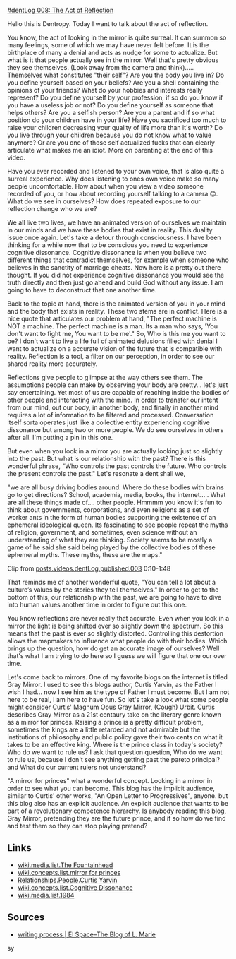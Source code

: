 [#dentLog 008: The Act of Reflection](https://odysee.com/@dentropicPortal:1/dentLog008:b)

Hello this is Dentropy. Today I want to talk about the act of reflection.

You know, the act of looking in the mirror is quite surreal. It can summon so many feelings, some of which we may have never felt before. It is the birthplace of many a denial and acts as nudge for some to actualize. But what is it that people actually see in the mirror. Well that's pretty obvious they see themselves. (Look away from the camera and think)..... Themselves what constitutes "their self"? Are you the body you live in? Do you define yourself based on your beliefs? Are you a shell containing the opinions of your friends? What do your hobbies and interests really represent? Do you define yourself by your profession, if so do you know if you have a useless job or not? Do you define yourself as someone that helps others? Are you a selfish person? Are you a parent and if so what position do your children have in your life? Have you sacrificed too much to raise your children decreasing your quality of life more than it's worth? Do you live through your children because you do not know what to value anymore? Or are you one of those self actualized fucks that can clearly articulate what makes me an idiot. More on parenting at the end of this video.

Have you ever recorded and listened to your own voice, that is also quite a surreal experience. Why does listening to ones own voice make so many people uncomfortable. How about when you view a video someone recorded of you, or how about recording yourself talking to a camera 😊. What do we see in ourselves? How does repeated exposure to our reflection change who we are?

We all live two lives, we have an animated version of ourselves we maintain in our minds and we have these bodies that exist in reality. This duality issue once again. Let's take a detour through consciousness. I have been thinking for a while now that to be conscious you need to experience cognitive dissonance. Cognitive dissonance is when you believe two different things that contradict themselves, for example when someone who believes in the sanctity of marriage cheats. Now here is a pretty out there thought. If you did not experience cognitive dissonance you would see the truth directly and then just go ahead and build God without any issue. I am going to have to deconstruct that one another time.

Back to the topic at hand, there is the animated version of you in your mind and the body that exists in reality. These two stems are in conflict. Here is a nice quote that articulates our problem at hand, "The perfect machine is NOT a machine. The perfect machine is a man. Its a man who says, 'You don't want to fight me, You want to be me'." So, Who is this me you want to be? I don't want to live a life full of animated delusions filled with denial I want to actualize on a accurate vision of the future that is compatible with reality. Reflection is a tool, a filter on our perception, in order to see our shared reality more accurately.

Reflections give people to glimpse at the way others see them. The assumptions people can make by observing your body are pretty... let's just say entertaining. Yet most of us are capable of reaching inside the bodies of other people and interacting with the mind. In order to transfer our intent from our mind, out our body, in another body, and finally in another mind requires a lot of information to be filtered and processed. Conversation itself sorta operates just like a collective entity experiencing cognitive dissonance but among two or more people. We do see ourselves in others after all. I'm putting a pin in this one.

But even when you look in a mirror you are actually looking just so slightly into the past. But what is our relationship with the past? There is this wonderful phrase, "Who controls the past controls the future. Who controls the present controls the past." Let's resonate a dent shall we,

"we are all busy driving bodies around. Where do these bodies with brains go to get directions? School, academia, media, books, the internet..... What are all these things made of.... other people. Hmmmm you know it's fun to think about governments, corporations, and even religions as a set of worker ants in the form of human bodies supporting the existence of an ephemeral ideological queen. Its fascinating to see people repeat the myths of religion, government, and sometimes, even science without an understanding of what they are thinking. Society seems to be mostly a game of he said she said being played by the collective bodies of these ephemeral myths. These myths, these are the maps."

Clip from [posts.videos.dentLog.published.003](#dentLog%20003,%20Mapmakers) 0:10-1:48

That reminds me of another wonderful quote, "You can tell a lot about a culture’s values by the stories they tell themselves." In order to get to the bottom of this, our relationship with the past, we are going to have to dive into human values another time in order to figure out this one.

You know reflections are never really that accurate. Even when you look in a mirror the light is being shifted ever so slightly down the spectrum. So this means that the past is ever so slightly distorted. Controlling this destortion allows the mapmakers to influence what people do with their bodies. Which brings up the question, how do get an accurate image of ourselves? Well that's what I am trying to do here so I guess we will figure that one our over time.

Let's come back to mirrors. One of my favorite blogs on the internet is titled Gray Mirror. I used to see this blogs author, Curtis Yarvin, as the Father I wish I had... now I see him as the type of Father I must become. But I am not here to be real, I am here to have fun. So let's take a look what some people might consider Curtis' Magnum Opus Gray Mirror, (Cough) Urbit. Curtis describes Gray Mirror as a 21st centaury take on the literary genre known as a mirror for princes. Raising a prince is a pretty difficult problem, sometimes the kings are a little retarded and not admirable but the institutions of philosophy and public policy gave their two cents on what it takes to be an effective king. Where is the prince class in today's society? Who do we want to rule us? I ask that question question, Who do we want to rule us, because I don't see anything getting past the pareto principal? and What do our current rulers not understand?

"A mirror for princes" what a wonderful concept. Looking in a mirror in order to see what you can become. This blog has the implicit audience, similar to Curtis' other works, "An Open Letter to Progressives", anyone. but this blog also has an explicit audience. An explicit audience that wants to be part of a revolutionary competence hierarchy. Is anybody reading this blog, Gray Mirror, pretending they are the future prince, and if so how do we find and test them so they can stop playing pretend?

<!-- 
Rejected stuff

* What is our relationship with the present? What is our relationship with the future?

I am spoiled, provided everything I should ever need to concur my destiny but I refuse to take responsibility for my own life, you need to insist on your right to exist after all.

I like to use the phrase, google you way to victory but I have another phrase I hope to embody, pretend your way to victory.
-->
## Links

* [wiki.media.list.The Fountainhead](../../../../Media/List/The%20Fountainhead.md)
* [wiki.concepts.list.mirror for princes](../../../../Wiki/Concepts/List/mirror%20for%20princes.md)
* [Relationships.People.Curtis Yarvin](../../../../../MyDendronExistence/Relationships/People/Curtis%20Yarvin.md)
* [wiki.concepts.list.Cognitive Dissonance](../../../../Wiki/Concepts/List/Cognitive%20Dissonance.md)
* [wiki.media.list.1984](../../../../Media/List/1984.md)

## Sources

* [writing process | El Space–The Blog of L. Marie](https://lmarie7b.wordpress.com/tag/writing-process/)


<!--
Name: 

dentLog007

Title:

#dentLog 008 The Act of Reflection

Description:

#dentLog 008: The Act of Reflection
https://wiki.ddaemon.org/notes/iB0oxI5lrdeb4mqCHlQP2.html

Background Photo:

https://i.ytimg.com/vi/Sm7AmBHj-Vg/hqdefault.jpg
Tags:

Philosophy SelfHelp Cringe Software Shrek

-->

<!-- 
Rendering stuff

ffmpeg -ss 00:00:54 -t 00:01:01 -i '2021-12-23 23-42-00.mkv' -vcodec copy -acodec copy dentLog003.out.mkv

'2022-01-06 23-36-36.mkv'

ffmpeg -i "2022-01-06 23-36-36.mkv" -c copy dentLog008.mp4

-->


sy